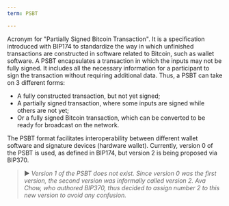 ```yaml
---
term: PSBT

---
```

Acronym for "Partially Signed Bitcoin Transaction". It is a specification introduced with BIP174 to standardize the way in which unfinished transactions are constructed in software related to Bitcoin, such as wallet software. A PSBT encapsulates a transaction in which the inputs may not be fully signed. It includes all the necessary information for a participant to sign the transaction without requiring additional data. Thus, a PSBT can take on 3 different forms:


- A fully constructed transaction, but not yet signed;
- A partially signed transaction, where some inputs are signed while others are not yet;
- Or a fully signed Bitcoin transaction, which can be converted to be ready for broadcast on the network.

The PSBT format facilitates interoperability between different wallet software and signature devices (hardware wallet). Currently, version 0 of the PSBT is used, as defined in BIP174, but version 2 is being proposed via BIP370.

> ► *Version 1 of the PSBT does not exist. Since version 0 was the first version, the second version was informally called version 2. Ava Chow, who authored BIP370, thus decided to assign number 2 to this new version to avoid any confusion.*